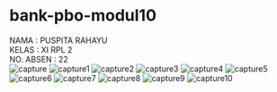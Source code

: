 
# bank-pbo-modul10
NAMA : PUSPITA RAHAYU <br>
KELAS : XI RPL 2 <br>
NO. ABSEN : 22 <br>
![capture](https://cloud.githubusercontent.com/assets/22347907/23006634/b37ec528-f435-11e6-8985-01e3ac88d2f6.JPG)
![capture1](https://cloud.githubusercontent.com/assets/22347907/23006633/b37cf748-f435-11e6-8ba3-23dd2d61b9ea.JPG)
![capture2](https://cloud.githubusercontent.com/assets/22347907/23006636/b3842c3e-f435-11e6-9d23-b20d162d797f.JPG)
![capture3](https://cloud.githubusercontent.com/assets/22347907/23006637/b384ec00-f435-11e6-87f1-559bf78594da.JPG)
![capture4](https://cloud.githubusercontent.com/assets/22347907/23006638/b386753e-f435-11e6-94af-a05be08812ca.JPG)
![capture5](https://cloud.githubusercontent.com/assets/22347907/23006635/b382ed88-f435-11e6-8810-cd1fee9446f6.JPG)
![capture6](https://cloud.githubusercontent.com/assets/22347907/23006639/b41ff434-f435-11e6-8b60-104f5f997c28.JPG)
![capture7](https://cloud.githubusercontent.com/assets/22347907/23006641/b42cf7e2-f435-11e6-8503-e48c6b219a8c.JPG)
![capture8](https://cloud.githubusercontent.com/assets/22347907/23006640/b42d0ef8-f435-11e6-98bd-b814a6be912a.JPG)
![capture9](https://cloud.githubusercontent.com/assets/22347907/23006642/b433de7c-f435-11e6-9d62-1e6a14a66c7a.JPG)
![capture10](https://cloud.githubusercontent.com/assets/22347907/23006643/b434be78-f435-11e6-9cb3-8b2056223cd1.JPG)
